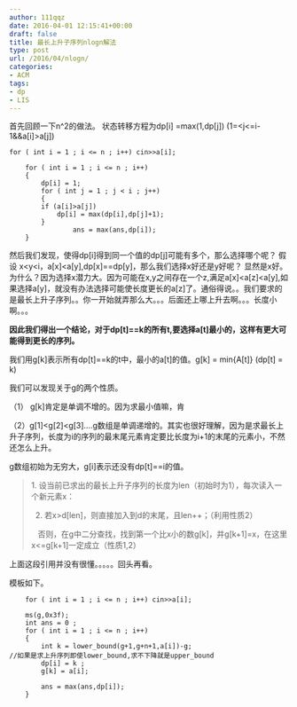 ```yaml
---
author: 111qqz
date: 2016-04-01 12:15:41+00:00
draft: false
title: 最长上升子序列nlogn解法
type: post
url: /2016/04/nlogn/
categories:
- ACM
tags:
- dp
- LIS
---
```


首先回顾一下n^2的做法。
状态转移方程为dp[i] =max(1,dp[j]) (1=<j<=i-1&&a[i]>a[j])

    
    for ( int i = 1 ; i <= n ; i++) cin>>a[i];
    
    	for ( int i = 1 ; i <= n ; i++)
    	{
    	    dp[i] = 1;
    	    for ( int j = 1 ; j < i ; j++)
    	    {
    		if (a[i]>a[j])
    		    dp[i] = max(dp[i],dp[j]+1);
    	    }
                    ans = max(ans,dp[i]);
    	}
    


然后我们发现，使得dp[i]得到同一个值的dp[j]可能有多个，那么选择哪个呢？
假设 x<y<i，a[x]<a[y],dp[x]==dp[y]，那么我们选择x好还是y好呢？
显然是x好。为什么？因为选择x潜力大。因为可能在x,y之间存在一个z,满足a[x]<a[z]<a[y],如果选择a[y]，就没有办法选择可能使长度更长的a[z]了。通俗得说。。我们要求的是最长上升子序列。。你一开始就弄那么大。。。后面还上哪上升去啊。。。长度小啊。。。

**因此我们得出一个结论，对于dp[t]==k的所有t,要选择a[t]最小的，这样有更大可能得到更长的序列。**

我们用g[k]表示所有dp[t]==k的t中，最小的a[t]的值。g[k] = min{A[t]} (dp[t] = k)

我们可以发现关于g的两个性质。

（1） g[k]肯定是单调不增的。因为求最小值嘛，肯

（2）g[1]<g[2]<g[3]....g数组是单调递增的。其实也很好理解，因为是求最长上升子序列，长度为i的序列的最末尾元素肯定要比长度为i+1的末尾的元素小，不然还怎么上升。

g数组初始为无穷大，g[i]表示还没有dp[t]==i的值。




<blockquote>1. 设当前已求出的最长上升子序列的长度为len（初始时为1），每次读入一个新元素x：

2. 若x>d[len]，则直接加入到d的末尾，且len++；（利用性质2）

   否则，在g中二分查找，找到第一个比x小的数g[k]，并g[k+1]=x，在这里x<=g[k+1]一定成立（性质1,2）</blockquote>


上面这段引用并没有很懂。。。。。回头再看。







 模板如下。

    
    
    
    
    	for ( int i = 1 ; i <= n ; i++) cin>>a[i];
    	
    	ms(g,0x3f);  
    	int ans = 0 ;
    	for ( int i = 1 ; i <= n ; i++)
    	{
    	    int k = lower_bound(g+1,g+n+1,a[i])-g;
    //如果是求上升序列即使lower_bound,求不下降就是upper_bound
    	    dp[i] = k ;
    	    g[k] = a[i];
    	    
    	    ans = max(ans,dp[i]);
    	}
    	
    
    
    




